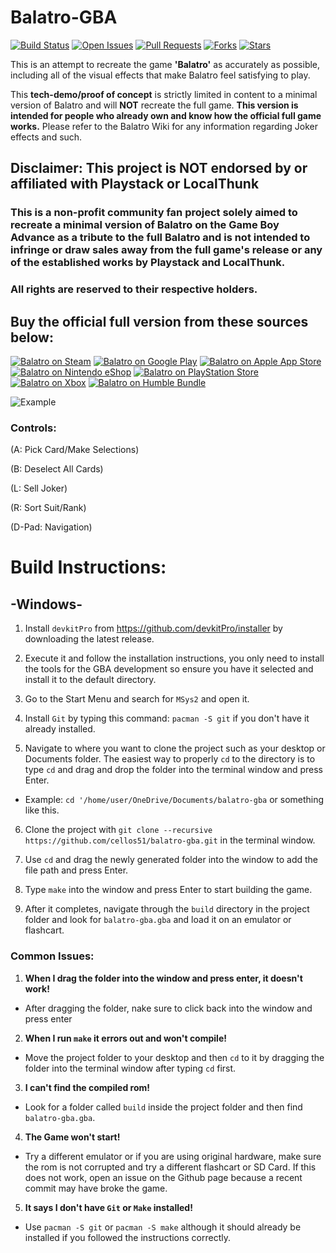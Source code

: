 # Balatro-GBA

[![Build Status](https://img.shields.io/github/actions/workflow/status/cellos51/balatro-gba/build_ci_workflow.yml?style=flat&logo=github&branch=main&label=Builds&labelColor=gray&color=default&v=1)](https://github.com/cellos51/balatro-gba/actions)
[![Open Issues](https://custom-icon-badges.demolab.com/github/issues/cellos51/balatro-gba?logo=bug&style=flat&label=Issues&labelColor=gray&color=red)](https://github.com/cellos51/balatro-gba/issues)
[![Pull Requests](https://custom-icon-badges.demolab.com/github/issues-pr/cellos51/balatro-gba?logo=git-pull-request&style=flat&label=Pull%20Requests&labelColor=gray&color=indigo&v=1)](https://github.com/cellos51/balatro-gba/pulls)
[![Forks](https://custom-icon-badges.demolab.com/github/forks/cellos51/balatro-gba?logo=repo-forked&style=flat&label=Forks&labelColor=gray&color=blue)](https://github.com/cellos51/balatro-gba/network/members)
[![Stars](https://custom-icon-badges.demolab.com/github/stars/cellos51/balatro-gba?logo=star&style=flat&labelColor=gray&color=yellow&label=Stars&v=1)](https://github.com/cellos51/balatro-gba)

This is an attempt to recreate the game **'Balatro'** as accurately as possible, including all of the visual effects that make Balatro feel satisfying to play.

This **tech-demo/proof of concept** is strictly limited in content to a minimal version of Balatro and will **NOT** recreate the full game. **This version is intended for people who already own and know how the official full game works.** Please refer to the Balatro Wiki for any information regarding Joker effects and such.

## Disclaimer: This project is NOT endorsed by or affiliated with Playstack or LocalThunk
### This is a non-profit community fan project solely aimed to recreate a minimal version of Balatro on the Game Boy Advance as a tribute to the full Balatro and is not intended to infringe or draw sales away from the full game's release or any of the established works by Playstack and LocalThunk. 
### All rights are reserved to their respective holders. 

## Buy the official full version from these sources below:

<!-- I had to figure out some actual coding shit to get the Xbox logo to show up, hopefully it works and to understand this comment, look at the previous commit -->

[![Balatro on Steam](https://custom-icon-badges.demolab.com/badge/Balatro%20on%20Steam-194c84?logo=steam&logoColor=fff)](https://store.steampowered.com/app/2379780/Balatro/)
[![Balatro on Google Play](https://custom-icon-badges.demolab.com/badge/Balatro%20on%20Google%20Play-414141?logo=Google-play&logoColor=fff)](https://play.google.com/store/apps/details?id=com.playstack.balatro.android)
[![Balatro on Apple App Store](https://custom-icon-badges.demolab.com/badge/Balatro%20on%20Apple%20App%20Store-0D96F6?logo=app-store&logoColor=fff)](https://apps.apple.com/us/app/balatro/id6502453075)
[![Balatro on Nintendo eShop](https://custom-icon-badges.demolab.com/badge/Balatro%20on%20Nintendo%20eShop-e60012?logo=nintendo&logoColor=fff)](https://www.nintendo.com/us/store/products/balatro-switch/)
[![Balatro on PlayStation Store](https://custom-icon-badges.demolab.com/badge/Balatro%20on%20PlayStation%20Store-006FCD?logo=PlayStation&logoColor=fff)](https://store.playstation.com/en-us/concept/10010334)
[![Balatro on Xbox](https://custom-icon-badges.demolab.com/badge/Balatro%20on%20Xbox-107C10.svg?logo=xbox&logoColor=white)](https://www.xbox.com/en-US/games/store/balatro/9PK087LNGJC5)
[![Balatro on Humble Bundle](https://img.shields.io/badge/Balatro%20on%20Humble%20Bundle-%23494F5C.svg?logo=HumbleBundle&logoColor=white)](https://www.humblebundle.com/store/balatro?srsltid=AfmBOoqS2De8T4kizzWxJS1pbvQosJ_bYCl4qvC6LA1YLPAh4sZ8vJqO)

![Example](https://github.com/cellos51/balatro-gba/blob/main/example.gif) 

<!---Gif Needs Updated--->
### Controls: 
(A: Pick Card/Make Selections)

(B: Deselect All Cards) 

(L: Sell Joker)

(R: Sort Suit/Rank)

(D-Pad: Navigation) 

# **Build Instructions:**

## **-Windows-**
1. Install `devkitPro` from https://github.com/devkitPro/installer by downloading the latest release.

2. Execute it and follow the installation instructions, you only need to install the tools for the GBA development so ensure you have it selected and install it to the default directory.

3. Go to the Start Menu and search for `MSys2` and open it.

4. Install `Git` by typing this command: `pacman -S git` if you don't have it already installed.

5. Navigate to where you want to clone the project such as your desktop or Documents folder. 
The easiest way to properly `cd` to the directory is to type `cd` and drag and drop the folder into the terminal window and press Enter. 
- Example: `cd '/home/user/OneDrive/Documents/balatro-gba` or something like this.

6. Clone the project with `git clone --recursive https://github.com/cellos51/balatro-gba.git` in the terminal window.

7. Use `cd` and drag the newly generated folder into the window to add the file path and press Enter.

8. Type `make` into the window and press Enter to start building the game.

9. After it completes, navigate through the `build` directory in the project folder and look for `balatro-gba.gba` and load it on an emulator or flashcart.

### **Common Issues:**
1. **When I drag the folder into the window and press enter, it doesn't work!**
- After dragging the folder, nake sure to click back into the window and press enter

2. **When I run `make` it errors out and won't compile!**
- Move the project folder to your desktop and then `cd` to it by dragging the folder into the terminal window after typing `cd` first.
3. **I can't find the compiled rom!**
- Look for a folder called `build` inside the project folder and then find `balatro-gba.gba`.

4. **The Game won't start!**
- Try a different emulator or if you are using original hardware, make sure the rom is not corrupted and try a different flashcart or SD Card. If this does not work, open an issue on the Github page because a recent commit may have broke the game.

5. **It says I don't have `Git` or `Make` installed!**
- Use `pacman -S git` or `pacman -S make` although it should already be installed if you followed the instructions correctly.
